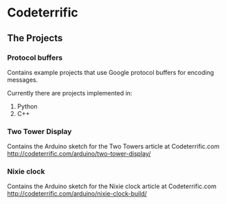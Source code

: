 # Codeterrific

## The Projects

### Protocol buffers
Contains example projects that use Google protocol buffers for encoding messages.

Currently there are projects implemented in:
1. Python
2. C++

### Two Tower Display
Contains the Arduino sketch for the Two Towers article at Codeterrific.com
http://codeterrific.com/arduino/two-tower-display/


### Nixie clock
Contains the Arduino sketch for the Nixie clock article at Codeterrific.com
http://codeterrific.com/arduino/nixie-clock-build/
